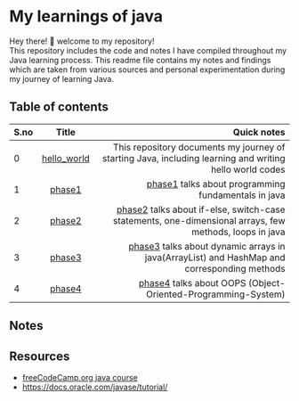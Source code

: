 # My learnings of java
Hey there! 🙋 welcome to my repository!  
This repository includes the code and notes I have compiled throughout my Java learning process.
This readme file contains my notes and findings which are taken from various sources and personal experimentation during my journey of learning Java.

## Table of contents


| S.no | Title | Quick notes | 
| ------------- |:-------------:| ----:|
| 0 |  [hello_world](hello_world/) | This repository documents my journey of starting Java, including learning and writing hello world codes |
| 1 |  [phase1](phase1/) | [phase1](phase1/) talks about programming fundamentals in java |
| 2 |  [phase2](phase2/) | [phase2](phase2/) talks about if-else, switch-case statements, one-dimensional arrays, few methods, loops in java|
| 3 |  [phase3](phase3/) | [phase3](phase3/) talks about dynamic arrays in java(ArrayList) and HashMap and corresponding methods |
| 4 |  [phase4](phase4/) | [phase4](phase4/) talks about OOPS (Object-Oriented-Programming-System) |

## Notes




## Resources
- [freeCodeCamp.org java course](https://www.youtube.com/watch?v=A74TOX803D0)
- https://docs.oracle.com/javase/tutorial/
